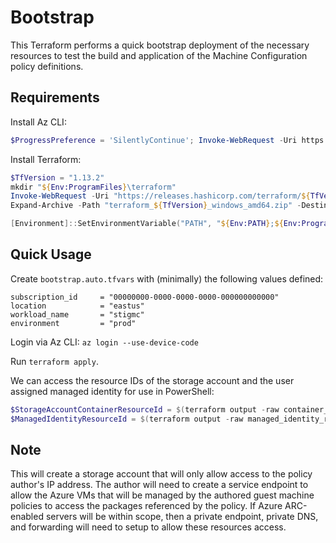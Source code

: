 # Bootstrap

This Terraform performs a quick bootstrap deployment of the necessary resources to test the build and application of the Machine Configuration policy definitions.

## Requirements

Install Az CLI:

```PowerShell
$ProgressPreference = 'SilentlyContinue'; Invoke-WebRequest -Uri https://aka.ms/installazurecliwindowsx64 -OutFile .\AzureCLI.msi; Start-Process msiexec.exe -Wait -ArgumentList '/I AzureCLI.msi /quiet'; Remove-Item .\AzureCLI.msi
```

Install Terraform:

```PowerShell
$TfVersion = "1.13.2"
mkdir "${Env:ProgramFiles}\terraform"
Invoke-WebRequest -Uri "https://releases.hashicorp.com/terraform/${TfVersion}/terraform_${TfVersion}_windows_amd64.zip" -OutFile "terraform_${TfVersion}_windows_amd64.zip"
Expand-Archive -Path "terraform_${TfVersion}_windows_amd64.zip" -DestinationPath "${Env:ProgramFiles}\terraform\."

[Environment]::SetEnvironmentVariable("PATH", "${Env:PATH};${Env:ProgramFiles}\terraform", [EnvironmentVariableTarget]::Machine)
```

## Quick Usage

Create  `bootstrap.auto.tfvars` with (minimally) the following values defined:

```hcl
subscription_id     = "00000000-0000-0000-0000-000000000000"
location            = "eastus"
workload_name       = "stigmc"
environment         = "prod"
```

Login via Az CLI: `az login --use-device-code`

Run `terraform apply`.

We can access the resource IDs of the storage account and the user assigned managed identity for use in PowerShell:

```PowerShell
$StorageAccountContainerResourceId = $(terraform output -raw container_resourceid)
$ManagedIdentityResourceId = $(terraform output -raw managed_identity_resourceid)
```
## Note

This will create a storage account that will only allow access to the policy author's IP address.
The author will need to create a service endpoint to allow the Azure VMs that will be managed by the authored guest machine policies to access the packages referenced by the policy.
If Azure ARC-enabled servers will be within scope, then a private endpoint, private DNS, and forwarding will need to setup to allow these resources access.
